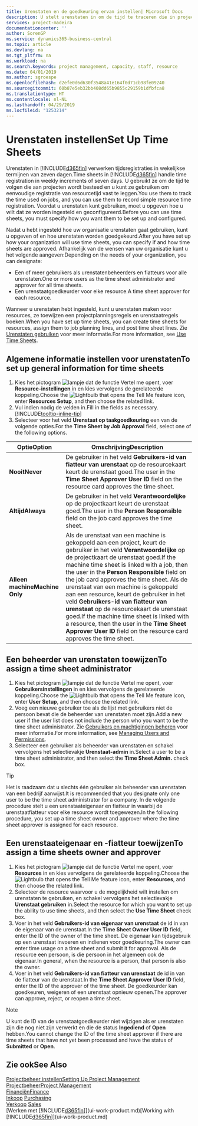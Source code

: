 ```yaml
---
title: Urenstaten en de goedkeuring ervan instellen| Microsoft Docs
description: U stelt urenstaten in om de tijd te traceren die in projecten en resources wordt gebruikt, wat u helpt bij projectbeheer, personeelsbezetting en capaciteit
services: project-madeira
documentationcenter: ''
author: SorenGP
ms.service: dynamics365-business-central
ms.topic: article
ms.devlang: na
ms.tgt_pltfrm: na
ms.workload: na
ms.search.keywords: project management, capacity, staff, resource
ms.date: 04/01/2019
ms.author: sgroespe
ms.openlocfilehash: d2efe0d6d630f3548a41e164f0d71cb98fe09240
ms.sourcegitcommit: 60b87e5eb32bb408dd65b9855c29159b1dfbfca8
ms.translationtype: HT
ms.contentlocale: nl-NL
ms.lasthandoff: 04/29/2019
ms.locfileid: "1253214"
---
```

# <a name="set-up-time-sheets"></a><span data-ttu-id="3aba9-103">Urenstaten instellen</span><span class="sxs-lookup"><span data-stu-id="3aba9-103">Set Up Time Sheets</span></span>
<span data-ttu-id="3aba9-104">Urenstaten in [!INCLUDE[d365fin](includes/d365fin_md.md)] verwerken tijdsregistraties in wekelijkse termijnen van zeven dagen.</span><span class="sxs-lookup"><span data-stu-id="3aba9-104">Time sheets in [!INCLUDE[d365fin](includes/d365fin_md.md)] handle time registration in weekly increments of seven days.</span></span> <span data-ttu-id="3aba9-105">U gebruikt ze om de tijd te volgen die aan projecten wordt besteed en u kunt ze gebruiken om eenvoudige registratie van resourcetijd vast te leggen.</span><span class="sxs-lookup"><span data-stu-id="3aba9-105">You use them to track the time used on jobs, and you can use them to record simple resource time registration.</span></span> <span data-ttu-id="3aba9-106">Voordat u urenstaten kunt gebruiken, moet u opgeven hoe u wilt dat ze worden ingesteld en geconfigureerd.</span><span class="sxs-lookup"><span data-stu-id="3aba9-106">Before you can use time sheets, you must specify how you want them to be set up and configured.</span></span>

<span data-ttu-id="3aba9-107">Nadat u hebt ingesteld hoe uw organisatie urenstaten gaat gebruiken, kunt u opgeven of en hoe urenstaten worden goedgekeurd.</span><span class="sxs-lookup"><span data-stu-id="3aba9-107">After you have set up how your organization will use time sheets, you can specify if and how time sheets are approved.</span></span> <span data-ttu-id="3aba9-108">Afhankelijk van de wensen van uw organisatie kunt u het volgende aangeven:</span><span class="sxs-lookup"><span data-stu-id="3aba9-108">Depending on the needs of your organization, you can designate:</span></span>

* <span data-ttu-id="3aba9-109">Een of meer gebruikers als urenstatenbeheerders en fiatteurs voor alle urenstaten.</span><span class="sxs-lookup"><span data-stu-id="3aba9-109">One or more users as the time sheet administrator and approver for all time sheets.</span></span>
* <span data-ttu-id="3aba9-110">Een urenstaatgoedkeurder voor elke resource.</span><span class="sxs-lookup"><span data-stu-id="3aba9-110">A time sheet approver for each resource.</span></span>

<span data-ttu-id="3aba9-111">Wanneer u urenstaten hebt ingesteld, kunt u urenstaten maken voor resources, ze toewijzen een projectplanningsregels en urenstaatregels boeken.</span><span class="sxs-lookup"><span data-stu-id="3aba9-111">When you have set up time sheets, you can create time sheets for resources, assign them to job planning lines, and post time sheet lines.</span></span> <span data-ttu-id="3aba9-112">Zie [Urenstaten gebruiken](projects-how-use-time-sheets.md) voor meer informatie.</span><span class="sxs-lookup"><span data-stu-id="3aba9-112">For more information, see [Use Time Sheets](projects-how-use-time-sheets.md).</span></span>

## <a name="to-set-up-general-information-for-time-sheets"></a><span data-ttu-id="3aba9-113">Algemene informatie instellen voor urenstaten</span><span class="sxs-lookup"><span data-stu-id="3aba9-113">To set up general information for time sheets</span></span>
1. <span data-ttu-id="3aba9-114">Kies het pictogram ![lampje dat de functie Vertel me opent](media/ui-search/search_small.png "Vertel me wat u wilt doen"), voer **Resource-instellingen** in en kies vervolgens de gerelateerde koppeling.</span><span class="sxs-lookup"><span data-stu-id="3aba9-114">Choose the ![Lightbulb that opens the Tell Me feature](media/ui-search/search_small.png "Tell me what you want to do") icon, enter **Resources Setup**, and then choose the related link.</span></span>  
2. <span data-ttu-id="3aba9-115">Vul indien nodig de velden in.</span><span class="sxs-lookup"><span data-stu-id="3aba9-115">Fill in the fields as necessary.</span></span> [!INCLUDE[tooltip-inline-tip](includes/tooltip-inline-tip_md.md)]
3. <span data-ttu-id="3aba9-116">Selecteer voor het veld **Urenstaat op taakgoedkeuring** een van de volgende opties.</span><span class="sxs-lookup"><span data-stu-id="3aba9-116">For the **Time Sheet by Job Approval** field, select one of the following options.</span></span>

| <span data-ttu-id="3aba9-117">Optie</span><span class="sxs-lookup"><span data-stu-id="3aba9-117">Option</span></span> | <span data-ttu-id="3aba9-118">Omschrijving</span><span class="sxs-lookup"><span data-stu-id="3aba9-118">Description</span></span> |
| --- | --- |
| <span data-ttu-id="3aba9-119">**Nooit**</span><span class="sxs-lookup"><span data-stu-id="3aba9-119">**Never**</span></span> |<span data-ttu-id="3aba9-120">De gebruiker in het veld **Gebruikers-id van fiatteur van urenstaat** op de resourcekaart keurt de urenstaat goed.</span><span class="sxs-lookup"><span data-stu-id="3aba9-120">The user in the **Time Sheet Approver User ID** field on the resource card approves the time sheet.</span></span> |
| <span data-ttu-id="3aba9-121">**Altijd**</span><span class="sxs-lookup"><span data-stu-id="3aba9-121">**Always**</span></span> |<span data-ttu-id="3aba9-122">De gebruiker in het veld **Verantwoordelijke** op de projectkaart keurt de urenstaat goed.</span><span class="sxs-lookup"><span data-stu-id="3aba9-122">The user in the **Person Responsible** field on the job card approves the time sheet.</span></span> |
| <span data-ttu-id="3aba9-123">**Alleen machine**</span><span class="sxs-lookup"><span data-stu-id="3aba9-123">**Machine Only**</span></span> |<span data-ttu-id="3aba9-124">Als de urenstaat van een machine is gekoppeld aan een project, keurt de gebruiker in het veld **Verantwoordelijke** op de projectkaart de urenstaat goed.</span><span class="sxs-lookup"><span data-stu-id="3aba9-124">If the machine time sheet is linked with a job, then the user in the **Person Responsible** field on the job card approves the time sheet.</span></span> <span data-ttu-id="3aba9-125">Als de urenstaat van een machine is gekoppeld aan een resource, keurt de gebruiker in het veld **Gebruikers-id van fiatteur van urenstaat** op de resourcekaart de urenstaat goed.</span><span class="sxs-lookup"><span data-stu-id="3aba9-125">If the machine time sheet is linked with a resource, then the user in the **Time Sheet Approver User ID** field on the resource card approves the time sheet.</span></span> |

## <a name="to-assign-a-time-sheet-administrator"></a><span data-ttu-id="3aba9-126">Een beheerder van urenstaten toewijzen</span><span class="sxs-lookup"><span data-stu-id="3aba9-126">To assign a time sheet administrator</span></span>
1. <span data-ttu-id="3aba9-127">Kies het pictogram ![lampje dat de functie Vertel me opent](media/ui-search/search_small.png "Vertel me wat u wilt doen"), voer **Gebruikersinstellingen** in en kies vervolgens de gerelateerde koppeling.</span><span class="sxs-lookup"><span data-stu-id="3aba9-127">Choose the ![Lightbulb that opens the Tell Me feature](media/ui-search/search_small.png "Tell me what you want to do") icon, enter **User Setup**, and then choose the related link.</span></span>  
2. <span data-ttu-id="3aba9-128">Voeg een nieuwe gebruiker toe als de lijst met gebruikers niet de persoon bevat die de beheerder van urenstaten moet zijn.</span><span class="sxs-lookup"><span data-stu-id="3aba9-128">Add a new user if the user list does not include the person who you want to be the time sheet administrator.</span></span> <span data-ttu-id="3aba9-129">Zie [Gebruikers en machtigingen beheren](ui-how-users-permissions.md) voor meer informatie.</span><span class="sxs-lookup"><span data-stu-id="3aba9-129">For more information, see [Managing Users and Permissions](ui-how-users-permissions.md).</span></span>
3. <span data-ttu-id="3aba9-130">Selecteer een gebruiker als beheerder van urenstaten en schakel vervolgens het selectievakje **Urenstaat-admin** in.</span><span class="sxs-lookup"><span data-stu-id="3aba9-130">Select a user to be a time sheet administrator, and then select the **Time Sheet Admin.** check box.</span></span>  

> [!TIP]  
>   <span data-ttu-id="3aba9-131">Het is raadzaam dat u slechts één gebruiker als beheerder van urenstaten van een bedrijf aanwijst.</span><span class="sxs-lookup"><span data-stu-id="3aba9-131">It is recommended that you designate only one user to be the time sheet administrator for a company.</span></span> <span data-ttu-id="3aba9-132">In de volgende procedure stelt u een urenstaateigenaar en fiatteur in waarbij de urenstaatfiatteur voor elke resource wordt toegewezen.</span><span class="sxs-lookup"><span data-stu-id="3aba9-132">In the following procedure, you set up a time sheet owner and approver where the time sheet approver is assigned for each resource.</span></span>  

## <a name="to-assign-a-time-sheets-owner-and-approver"></a><span data-ttu-id="3aba9-133">Een urenstaateigenaar en -fiatteur toewijzen</span><span class="sxs-lookup"><span data-stu-id="3aba9-133">To assign a time sheets owner and approver</span></span>
1. <span data-ttu-id="3aba9-134">Kies het pictogram ![lampje dat de functie Vertel me opent](media/ui-search/search_small.png "Vertel me wat u wilt doen"), voer **Resources** in en kies vervolgens de gerelateerde koppeling.</span><span class="sxs-lookup"><span data-stu-id="3aba9-134">Choose the ![Lightbulb that opens the Tell Me feature](media/ui-search/search_small.png "Tell me what you want to do") icon, enter **Resources**, and then choose the related link.</span></span>
2. <span data-ttu-id="3aba9-135">Selecteer de resource waarvoor u de mogelijkheid wilt instellen om urenstaten te gebruiken, en schakel vervolgens het selectievakje **Urenstaat gebruiken** in.</span><span class="sxs-lookup"><span data-stu-id="3aba9-135">Select the resource for which you want to set up the ability to use time sheets, and then select the **Use Time Sheet** check box.</span></span>  
3. <span data-ttu-id="3aba9-136">Voer in het veld **Gebruikers-id van eigenaar van urenstaat** de id in van de eigenaar van de urenstaat.</span><span class="sxs-lookup"><span data-stu-id="3aba9-136">In the **Time Sheet Owner User ID** field, enter the ID of the owner of the time sheet.</span></span> <span data-ttu-id="3aba9-137">De eigenaar kan tijdsgebruik op een urenstaat invoeren en indienen voor goedkeuring.</span><span class="sxs-lookup"><span data-stu-id="3aba9-137">The owner can enter time usage on a time sheet and submit it for approval.</span></span> <span data-ttu-id="3aba9-138">Als de resource een persoon, is die persoon in het algemeen ook de eigenaar.</span><span class="sxs-lookup"><span data-stu-id="3aba9-138">In general, when the resource is a person, that person is also the owner.</span></span>  
4. <span data-ttu-id="3aba9-139">Voer in het veld **Gebruikers-id van fiatteur van urenstaat** de id in van de fiatteur van de urenstaat.</span><span class="sxs-lookup"><span data-stu-id="3aba9-139">In the **Time Sheet Approver User ID** field, enter the ID of the approver of the time sheet.</span></span> <span data-ttu-id="3aba9-140">De goedkeurder kan goedkeuren, weigeren of een urenstaat opnieuw openen.</span><span class="sxs-lookup"><span data-stu-id="3aba9-140">The approver can approve, reject, or reopen a time sheet.</span></span>  

> [!NOTE]  
>   <span data-ttu-id="3aba9-141">U kunt de ID van de urenstaatgoedkeurder niet wijzigen als er urenstaten zijn die nog niet zijn verwerkt en die de status **Ingediend** of **Open** hebben.</span><span class="sxs-lookup"><span data-stu-id="3aba9-141">You cannot change the ID of the time sheet approver if there are time sheets that have not yet been processed and have the status of **Submitted** or **Open**.</span></span>

## <a name="see-also"></a><span data-ttu-id="3aba9-142">Zie ook</span><span class="sxs-lookup"><span data-stu-id="3aba9-142">See Also</span></span>
[<span data-ttu-id="3aba9-143">Projectbeheer instellen</span><span class="sxs-lookup"><span data-stu-id="3aba9-143">Setting Up Project Management</span></span>](projects-setup-projects.md)  
[<span data-ttu-id="3aba9-144">Projectbeheer</span><span class="sxs-lookup"><span data-stu-id="3aba9-144">Project Management</span></span>](projects-manage-projects.md)  
[<span data-ttu-id="3aba9-145">Financiën</span><span class="sxs-lookup"><span data-stu-id="3aba9-145">Finance</span></span>](finance.md)  
<span data-ttu-id="3aba9-146">[Inkoop](purchasing-manage-purchasing.md)       </span><span class="sxs-lookup"><span data-stu-id="3aba9-146">[Purchasing](purchasing-manage-purchasing.md)       </span></span>  
<span data-ttu-id="3aba9-147">[Verkoop](sales-manage-sales.md)    </span><span class="sxs-lookup"><span data-stu-id="3aba9-147">[Sales](sales-manage-sales.md)    </span></span>  
<span data-ttu-id="3aba9-148">[Werken met [!INCLUDE[d365fin](includes/d365fin_md.md)]](ui-work-product.md)</span><span class="sxs-lookup"><span data-stu-id="3aba9-148">[Working with [!INCLUDE[d365fin](includes/d365fin_md.md)]](ui-work-product.md)</span></span>  
